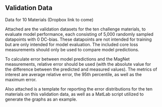 ## Validation Data

Data for 10 Materials (Dropbox link to come)

Attached are the validation datasets for the ten challenge materials, to evaluate model performance, each consisting of 5,000 randomly sampled datapoints with 0 DC-bias. These datapoints are not intended for training but are only intended for model evaluation. The included core loss measurements should only be used to compare model predictions.

To calculate error between model predictions and the MagNet measurements, relative error should be used (with the absolute value for the difference between the predicted and measured values). The metrics of interest are average relative error, the 95th percentile, as well as the maximum error. 

Also attached is a template for reporting the error distributions for the ten materials on this validation data, as well as a MatLab script utilized to generate the graphs as an example. 
